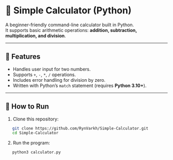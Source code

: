 # 🧮 Simple Calculator (Python)

A beginner-friendly command-line calculator built in Python.  
It supports basic arithmetic operations: **addition, subtraction, multiplication, and division**.

---

## 📌 Features
- Handles user input for two numbers.
- Supports `+`, `-`, `*`, `/` operations.
- Includes error handling for division by zero.
- Written with Python’s `match` statement (requires **Python 3.10+**).

---

## 🚀 How to Run

1. Clone this repository:
```bash
   git clone https://github.com/RynVarkh/Simple-Calculator.git
   cd Simple-Calculator
 ```
 2. Run the program:
```bash
   python3 calculator.py
```
